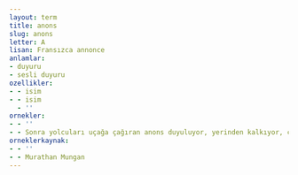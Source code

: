 ```yaml
---
layout: term
title: anons
slug: anons
letter: A
lisan: Fransızca annonce
anlamlar:
- duyuru
- sesli duyuru
ozellikler:
- - isim
- - isim
  - ''
ornekler:
- - ''
- - Sonra yolcuları uçağa çağıran anons duyuluyor, yerinden kalkıyor, ceketinin cebinden biletini çıkarıp kuyruğa yürüyorsun.
orneklerkaynak:
- - ''
- - Murathan Mungan
---
```

